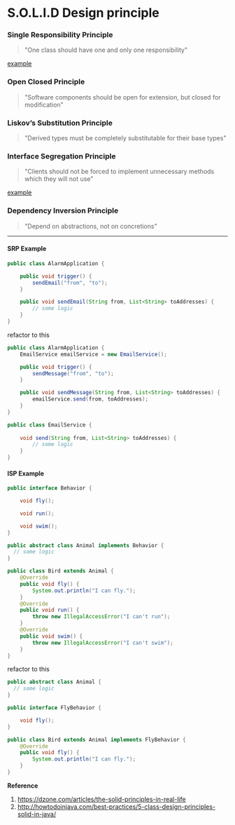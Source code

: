 # S.O.L.I.D Design principle

### Single Responsibility Principle

> "One class should have one and only one responsibility"

[example](#srp-example)

### Open Closed Principle

> "Software components should be open for extension, but closed for modification"

### Liskov’s Substitution Principle

> "Derived types must be completely substitutable for their base types"

### Interface Segregation Principle

> "Clients should not be forced to implement unnecessary methods which they will not use"

[example](#isp-example)

### Dependency Inversion Principle

> "Depend on abstractions, not on concretions"

---

#### SRP Example

```java
public class AlarmApplication {

    public void trigger() {
        sendEmail("from", "to");
    }

    public void sendEmail(String from, List<String> toAddresses) {
        // some logic
    }
}
```

refactor to this

```java
public class AlarmApplication {
    EmailService emailService = new EmailService();

    public void trigger() {
        sendMessage("from", "to");
    }

    public void sendMessage(String from, List<String> toAddresses) {
        emailService.send(from, toAddresses);
    }
}
```

```java
public class EmailService {
    
    void send(String from, List<String> toAddresses) {
        // some logic
    }
}
```

#### ISP Example

```java
public interface Behavior {

    void fly();

    void run();

    void swim();
}
```

```java
public abstract class Animal implements Behavior {
  // some logic
}
```

```java
public class Bird extends Animal {
    @Override
    public void fly() {
        System.out.println("I can fly.");
    }
    @Override
    public void run() {
        throw new IllegalAccessError("I can't run");
    }
    @Override
    public void swim() {
        throw new IllegalAccessError("I can't swim");
    }
}
```

refactor to this

```java
public abstract class Animal {
  // some logic
}
```

```java
public interface FlyBehavior {

    void fly();
}
```

```java
public class Bird extends Animal implements FlyBehavior {
    @Override
    public void fly() {
        System.out.println("I can fly.");
    }
}
```


**Reference**

1. https://dzone.com/articles/the-solid-principles-in-real-life
2. http://howtodoinjava.com/best-practices/5-class-design-principles-solid-in-java/
